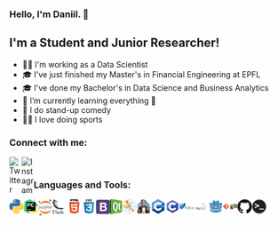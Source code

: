 ### Hello, I'm Daniil. :wave:



## I'm a Student and Junior Researcher!


- :scientist: I'm working as a Data Scientist
- :mortar_board:  I've just finished my Master's in Financial Engineering at EPFL
- :mortar_board:  I've done my Bachelor's in Data Science and Business Analytics
- :green_book:  I’m currently learning everything :school_satchel:
- :microphone:  I do stand-up comedy
- 🏋️‍♂️ I love doing sports

### Connect with me:


[<img align="left" alt="Twitter" width="22px" src="https://cdn.jsdelivr.net/npm/simple-icons@v3/icons/twitter.svg" />][twitter]
[<img align="left" alt="Instagram" width="22px" src="https://cdn.jsdelivr.net/npm/simple-icons@v3/icons/instagram.svg" />][instagram]

<br />

### Languages and Tools:

[<img align="left" alt="Python" width="26px" src="https://github.com/DKarz/media-lfs/blob/master/icons/68747470733a2f2f75706c6f61642d69636f6e2e73332e75732d656173742d322e616d617a6f6e6177732e636f6d2f75706c6f6164732f69636f6e732f706e672f31323738353039333734313535313934323239302d3531322e706e67.png?raw=true" />][webdevplaylist]
[<img align="left" alt="PyCharm" width="26px" src="https://github.com/DKarz/media-lfs/blob/master/icons/68747470733a2f2f75706c6f61642d69636f6e2e73332e75732d656173742d322e616d617a6f6e6177732e636f6d2f75706c6f6164732f69636f6e732f706e672f31313935313732333835313535313934323239302d3531322e706e67.png?raw=true" />][jsplaylist]
[<img align="left" alt="Jupyter" width="26px" src="https://github.com/DKarz/media-lfs/blob/master/icons/68747470733a2f2f75706c6f61642e77696b696d656469612e6f72672f77696b6970656469612f636f6d6d6f6e732f7468756d622f332f33382f4a7570797465725f6c6f676f2e7376672f3132303070782d4a7570797465725f6c6f676f2e7376672e706e67.png?raw=true" />][webdevplaylist]
[<img align="left" alt="Flask" width="26px" src="https://github.com/DKarz/media-lfs/blob/master/icons/68747470733a2f2f75706c6f61642d69636f6e2e73332e75732d656173742d322e616d617a6f6e6177732e636f6d2f75706c6f6164732f69636f6e732f706e672f3630383037303539313533363239383138312d3531322e706e67.png?raw=true" />][cssplaylist]
[<img align="left" alt="HTML5" width="26px" src="https://github.com/DKarz/media-lfs/blob/master/icons/html.png?raw=true" />][webdevplaylist]
[<img align="left" alt="CSS3" width="26px" src="https://github.com/DKarz/media-lfs/blob/master/icons/css.png?raw=true" />][cssplaylist]
[<img align="left" alt="BootStarp" width="25px" src="https://github.com/DKarz/media-lfs/blob/master/icons/68747470733a2f2f7777772e706e676b65792e636f6d2f706e672f64657461696c2f3837372d383737383535305f646f776e6c6f61642d626f6f7473747261702d6c6f676f2d766563746f722e706e67.png?raw=true" />][cssplaylist]
[<img align="left" alt="PyQt5" width="22px" src="https://github.com/DKarz/media-lfs/blob/master/icons/68747470733a2f2f75706c6f61642e77696b696d656469612e6f72672f77696b6970656469612f636f6d6d6f6e732f7468756d622f662f66632f51745f6c6f676f5f323031332e7376672f3132303070782d51745f6c6f676f5f323031332e7376672e706e67.png?raw=true" />][jsplaylist]
[<img align="left" alt="matplotlib " width="26px" src="https://github.com/DKarz/media-lfs/blob/master/icons/68747470733a2f2f75706c6f61642e77696b696d656469612e6f72672f77696b6970656469612f636f6d6d6f6e732f7468756d622f302f30312f437265617465645f776974685f4d6174706c6f746c69622d6c6f676f2e7376672f3130323470782d437265617465645.png?raw=true" />][reactplaylist]
[<img align="left" alt="Telegram Bot API" width="26px" src="https://github.com/DKarz/media-lfs/blob/master/icons/68747470733a2f2f7062732e7477696d672e636f6d2f70726f66696c655f696d616765732f3631343331363137353430313538323539322f4b73616a435a59392e6a7067.jpg?raw=true" />][webdevplaylist]
[<img align="left" alt="C++" width="26px" src="https://github.com/DKarz/media-lfs/blob/master/icons/13841574.png?raw=true" />][webdevplaylist]
[<img align="left" alt="C" width="26px" src="https://github.com/DKarz/media-lfs/blob/master/icons/68747470733a2f2f63646e2e69636f6e73636f75742e636f6d2f69636f6e2f667265652f706e672d3531322f632d70726f6772616d6d696e672d3536393536342e706e67%20(1).png?raw=true" />][webdevplaylist]
[<img align="left" alt="SQLite3" width="26px" src="https://github.com/DKarz/media-lfs/blob/master/icons/68747470733a2f2f75706c6f61642d69636f6e2e73332e75732d656173742d322e616d617a6f6e6177732e636f6d2f75706c6f6164732f69636f6e732f706e672f3934363333383738313535313935323130382d3531322e706e67.png?raw=true" />][webdevplaylist]
[<img align="left" alt="MySQL" width="26px" src="https://raw.githubusercontent.com/github/explore/80688e429a7d4ef2fca1e82350fe8e3517d3494d/topics/mysql/mysql.png" />][webdevplaylist]
[<img align="left" alt="Godot Engine" width="26px" src="https://github.com/DKarz/media-lfs/blob/master/icons/68747470733a2f2f75706c6f61642e77696b696d656469612e6f72672f77696b6970656469612f636f6d6d6f6e732f7468756d622f362f36612f476f646f745f69636f6e2e7376672f3130323470782d476f646f745f69636f6e2e7376672e706e67.png?raw=true" />][webdevplaylist]
[<img align="left" alt="Git" width="26px" src="https://github.com/DKarz/media-lfs/blob/master/icons/git.png?raw=true" />][webdevplaylist]
[<img align="left" alt="GitHub" width="26px" src="https://github.com/DKarz/media-lfs/blob/master/icons/github.png?raw=true" />][webdevplaylist]
[<img align="left" alt="Terminal" width="26px" src="https://github.com/DKarz/media-lfs/blob/master/icons/terminal.png?raw=true" />][webdevplaylist]
<br />
<br />








[website]: https://dkarzwebsite.herokuapp.com
[twitter]: https://twitter.com/dkarzboi
[instagram]: https://www.instagram.com/karzdani
[webdevplaylist]: #
[jsplaylist]: #
[cssplaylist]: #
[reactplaylist]: #
